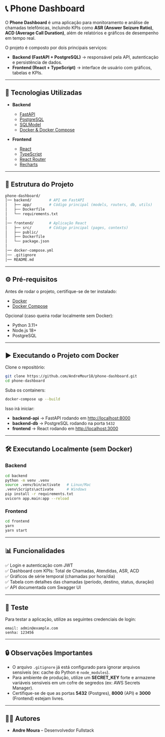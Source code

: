 # 📞 Phone Dashboard

O **Phone Dashboard** é uma aplicação para monitoramento e análise de chamadas telefônicas, incluindo KPIs como **ASR (Answer Seizure Ratio)**, **ACD (Average Call Duration)**, além de relatórios e gráficos de desempenho em tempo real.

O projeto é composto por dois principais serviços:

- **Backend (FastAPI + PostgreSQL)** → responsável pela API, autenticação e persistência de dados.
- **Frontend (React + TypeScript)** → interface de usuário com gráficos, tabelas e KPIs.

---

## 🚀 Tecnologias Utilizadas

- **Backend**

  - [FastAPI](https://fastapi.tiangolo.com/)
  - [PostgreSQL](https://www.postgresql.org/)
  - [SQLModel](https://sqlmodel.tiangolo.com/)
  - [Docker & Docker Compose](https://docs.docker.com/)

- **Frontend**
  - [React](https://reactjs.org/)
  - [TypeScript](https://www.typescriptlang.org/)
  - [React Router](https://reactrouter.com/)
  - [Recharts](https://recharts.org/)

---

## 📂 Estrutura do Projeto

```bash
phone-dashboard/
│── backend/        # API em FastAPI
│   ├── app/        # Código principal (models, routers, db, utils)
│   ├── Dockerfile
│   └── requirements.txt
│
│── frontend/       # Aplicação React
│   ├── src/        # Código principal (pages, contexts)
│   ├── public/
│   ├── Dockerfile
│   └── package.json
│
│── docker-compose.yml
│── .gitignore
│── README.md
```

---

## ⚙️ Pré-requisitos

Antes de rodar o projeto, certifique-se de ter instalado:

- [Docker](https://docs.docker.com/get-docker/)
- [Docker Compose](https://docs.docker.com/compose/)

Opcional (caso queira rodar localmente sem Docker):

- Python 3.11+
- Node.js 18+
- PostgreSQL

---

## ▶️ Executando o Projeto com Docker

Clone o repositório:

```bash
git clone https://github.com/AndreMour18/phone-dashboard.git
cd phone-dashboard
```

Suba os containers:

```bash
docker-compose up --build
```

Isso irá iniciar:

- **backend-api** → FastAPI rodando em [http://localhost:8000](http://localhost:8000)
- **backend-db** → PostgreSQL rodando na porta `5432`
- **frontend** → React rodando em [http://localhost:3000](http://localhost:3000)

---

## 🛠️ Executando Localmente (sem Docker)

### Backend

```bash
cd backend
python -m venv .venv
source .venv/bin/activate   # Linux/Mac
.venv\Scripts\activate      # Windows
pip install -r requirements.txt
uvicorn app.main:app --reload
```

### Frontend

```bash
cd frontend
yarn
yarn start
```

---

## 📊 Funcionalidades

✅ Login e autenticação com JWT  
✅ Dashboard com KPIs: Total de Chamadas, Atendidas, ASR, ACD  
✅ Gráficos de série temporal (chamadas por hora/dia)  
✅ Tabela com detalhes das chamadas (período, destino, status, duração)  
✅ API documentada com Swagger UI

---

## 🧪 Teste

Para testar a aplicação, utilize as seguintes credenciais de login:

```
email: admin@example.com
senha: 123456
```

---

## 🔒 Observações Importantes

- O arquivo `.gitignore` já está configurado para ignorar arquivos sensíveis (ex: cache do Python e `node_modules`).
- Para ambiente de produção, utilize um **SECRET_KEY** forte e armazene variáveis sensíveis em um cofre de segredos (ex: AWS Secrets Manager).
- Certifique-se de que as portas **5432** (Postgres), **8000** (API) e **3000** (Frontend) estejam livres.

---

## 👨‍💻 Autores

- **Andre Moura** – Desenvolvedor Fullstack
